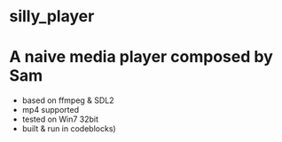 # silly_player

A naive media player composed by Sam
===
* based on ffmpeg & SDL2
* mp4 supported
* tested on Win7 32bit
* built & run in codeblocks)
